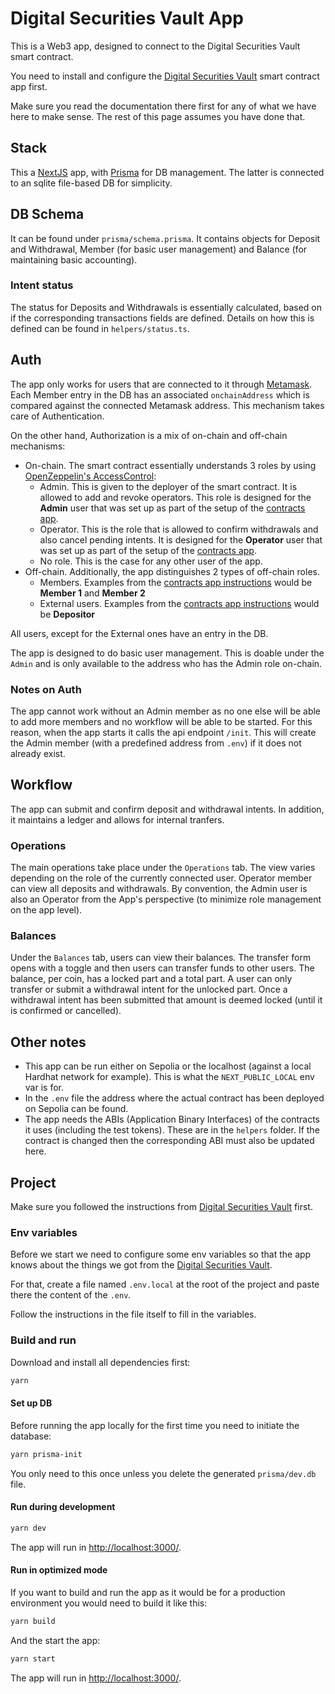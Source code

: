 # Digital Securities Vault App

This is a Web3 app, designed to connect to the Digital Securities Vault smart contract.

You need to install and configure the
[Digital Securities Vault](https://github.com/six-group/digital-securities-vault-contracts-hack-n-lead-2023)
smart contract app first.

Make sure you read the documentation there first for any of what we have here
to make sense. The rest of this page assumes you have done that.

## Stack

This a [NextJS](https://nextjs.org/) app, with [Prisma](https://www.prisma.io/)
for DB management. The latter is connected to an sqlite file-based DB for simplicity.

## DB Schema

It can be found under `prisma/schema.prisma`. It contains objects for Deposit
and Withdrawal, Member (for basic user management) and Balance (for maintaining
basic accounting).

### Intent status

The status for Deposits and Withdrawals is essentially calculated, based on if
the corresponding transactions fields are defined. Details on how this is
defined can be found in `helpers/status.ts`.

## Auth

The app only works for users that are connected to it through
[Metamask](https://metamask.io/). Each Member entry in the DB has an associated
`onchainAddress` which is compared against the connected Metamask address. This
mechanism takes care of Authentication. 

On the other hand, Authorization is a mix of on-chain and off-chain mechanisms:

* On-chain. The smart contract essentially understands 3 roles by using
  [OpenZeppelin's AccessControl](https://docs.openzeppelin.com/contracts/3.x/access-control):
  * Admin. This is given to the deployer of the smart contract. It is allowed
    to add and revoke operators. This role is designed for the **Admin** user that
    was set up as part of the setup of the [contracts app](https://github.com/six-group/digital-securities-vault-contracts-hack-n-lead-2023).
  * Operator. This is the role that is allowed to confirm withdrawals and
    also cancel pending intents. It is designed for the **Operator** user that
    was set up as part of the setup of the [contracts app](https://github.com/six-group/digital-securities-vault-contracts-hack-n-lead-2023).
  * No role. This is the case for any other user of the app.
* Off-chain. Additionally, the app distinguishes 2 types of off-chain roles.
  * Members. Examples from the
    [contracts app instructions](https://github.com/six-group/digital-securities-vault-contracts-hack-n-lead-2023)
    would be **Member 1** and **Member 2**
  * External users. Examples from the
    [contracts app instructions](https://github.com/six-group/digital-securities-vault-contracts-hack-n-lead-2023)
    would be **Depositor**

All users, except for the External ones have an entry in the DB.

The app is designed to do basic user management. This is doable under the
`Admin` and is only available to the address who has the Admin role on-chain.

### Notes on Auth

 The app cannot work without an Admin member as no one else will be able to add more
 members and no workflow will be able to be started. For this reason, when the app
 starts it calls the api endpoint `/init`. This will create the Admin member (with
 a predefined address from `.env`) if it does not already exist.

## Workflow

The app can submit and confirm deposit and withdrawal intents. In addition, it
maintains a ledger and allows for internal tranfers.

### Operations

 The main operations take place under the `Operations` tab. The view varies depending
 on the role of the currently connected user. Operator member can view all deposits
 and withdrawals. By convention, the Admin user is also an Operator from the App's
 perspective (to minimize role management on the app level).

### Balances

 Under the `Balances` tab, users can view their balances. The transfer form opens
 with a toggle and then users can transfer funds to other users. The balance, per coin,
 has a locked part and a total part. A user can only transfer or submit a withdrawal
 intent for the unlocked part. Once a withdrawal intent has been submitted that
 amount is deemed locked (until it is confirmed or cancelled).

## Other notes

* This app can be run either on Sepolia or the localhost (against a local Hardhat network
  for example). This is what the `NEXT_PUBLIC_LOCAL` env var is for.
* In the `.env` file the address where the actual contract has been deployed on
  Sepolia can be found.
* The app needs the ABIs (Application Binary Interfaces) of the contracts it uses
  (including the test tokens). These are in the `helpers` folder. If the contract
  is changed then the corresponding ABI must also be updated here.

## Project

Make sure you followed the instructions from
[Digital Securities Vault](https://github.com/six-group/digital-securities-vault-contracts-hack-n-lead-2023)
first.

### Env variables

Before we start we need to configure some env variables so that the app knows
about the things we got from the
[Digital Securities Vault](https://github.com/six-group/digital-securities-vault-contracts-hack-n-lead-2023).

For that, create a file named `.env.local` at the root of the project and paste
there the content of the `.env`.

Follow the instructions in the file itself to fill in the variables.

### Build and run

Download and install all dependencies first:

```bash
yarn
```

#### Set up DB

Before running the app locally for the first time you need to initiate the database:

```bash
yarn prisma-init
```

You only need to this once unless you delete the generated `prisma/dev.db` file.

#### Run during development

```bash
yarn dev
```

The app will run in <http://localhost:3000/>.

#### Run in optimized mode

If you want to build and run the app as it would be for a production environment
you would need to build it like this:

```bash
yarn build
```

And the start the app:

```bash
yarn start
```

The app will run in <http://localhost:3000/>.
